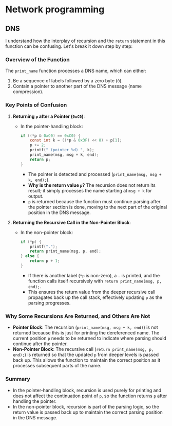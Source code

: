 # Network programming

## DNS

I understand how the interplay of recursion and the `return` statement in this function can be confusing. Let's break it down step by step:

### Overview of the Function
The `print_name` function processes a DNS name, which can either:
1. Be a sequence of labels followed by a zero byte (`0`).
2. Contain a pointer to another part of the DNS message (name compression).

### Key Points of Confusion

1. **Returning `p` after a Pointer (`0xC0`)**:
   - In the pointer-handling block:
     ```c
     if ((*p & 0xC0) == 0xC0) {
         const int k = ((*p & 0x3F) << 8) + p[1];
         p += 2;
         printf(" (pointer %d) ", k);
         print_name(msg, msg + k, end);
         return p;
     }
     ```
     - The pointer is detected and processed (`print_name(msg, msg + k, end);`).
     - **Why is the return value `p`?** The recursion does not return its result; it simply processes the name starting at `msg + k` for output.
     - `p` is returned because the function must continue parsing after the pointer section is done, moving to the next part of the original position in the DNS message.

2. **Returning the Recursive Call in the Non-Pointer Block**:
   - In the non-pointer block:
     ```c
     if (*p) {
         printf(".");
         return print_name(msg, p, end);
     } else {
         return p + 1;
     }
     ```
     - If there is another label (`*p` is non-zero), a `.` is printed, and the function calls itself recursively with `return print_name(msg, p, end);`.
     - This ensures the return value from the deeper recursive call propagates back up the call stack, effectively updating `p` as the parsing progresses.

### Why Some Recursions Are Returned, and Others Are Not
- **Pointer Block**: The recursion (`print_name(msg, msg + k, end)`) is not returned because this is just for printing the dereferenced name. The current position `p` needs to be returned to indicate where parsing should continue after the pointer.
- **Non-Pointer Block**: The recursive call (`return print_name(msg, p, end);`) is returned so that the updated `p` from deeper levels is passed back up. This allows the function to maintain the correct position as it processes subsequent parts of the name.

### Summary
- In the pointer-handling block, recursion is used purely for printing and does not affect the continuation point of `p`, so the function returns `p` after handling the pointer.
- In the non-pointer block, recursion is part of the parsing logic, so the return value is passed back up to maintain the correct parsing position in the DNS message.
